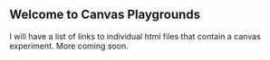 ## Welcome to Canvas Playgrounds

I will have a list of links to individual html files that contain a canvas experiment. More coming soon.
